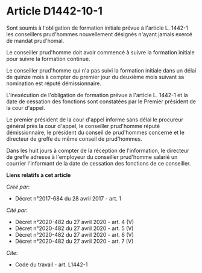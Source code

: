 # Article D1442-10-1

Sont soumis à l'obligation de formation initiale prévue à l'article L. 1442-1 les conseillers prud'hommes nouvellement
désignés n'ayant jamais exercé de mandat prud'homal.

Le conseiller prud'homme doit avoir commencé à suivre la formation initiale pour suivre la formation continue.

Le conseiller prud'homme qui n'a pas suivi la formation initiale dans un délai de quinze mois à compter du premier jour du
deuxième mois suivant sa nomination est réputé démissionnaire.

L'inexécution de l'obligation de formation prévue à l'article L. 1442-1 et la date de cessation des fonctions sont constatées
par le Premier président de la cour d'appel.

Le premier président de la cour d'appel informe sans délai le procureur général près la cour d'appel, le conseiller
prud'homme réputé démissionnaire, le président du conseil de prud'hommes concerné et le directeur de greffe du même conseil
de prud'hommes.

Dans les huit jours à compter de la réception de l'information, le directeur de greffe adresse à l'employeur du conseiller
prud'homme salarié un courrier l'informant de la date de cessation des fonctions de ce conseiller.

**Liens relatifs à cet article**

_Créé par_:

  - Décret n°2017-684 du 28 avril 2017 - art. 1

_Cité par_:

  - Décret n°2020-482 du 27 avril 2020 - art. 4 (V)
  - Décret n°2020-482 du 27 avril 2020 - art. 5 (V)
  - Décret n°2020-482 du 27 avril 2020 - art. 6 (V)
  - Décret n°2020-482 du 27 avril 2020 - art. 7 (V)

_Cite_:

  - Code du travail - art. L1442-1
